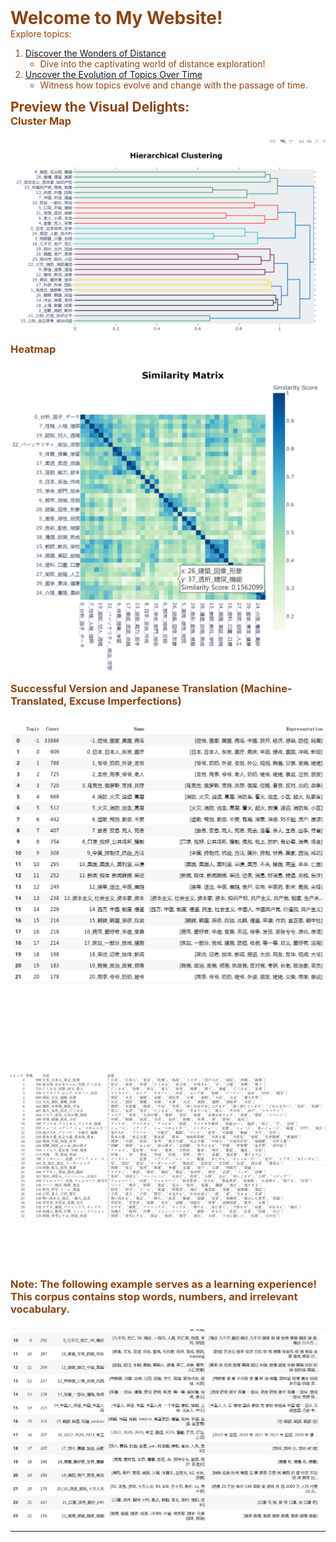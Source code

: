 <style>
  body {
    background-image: url('blue.png');
    background-size: cover;
    background-repeat: no-repeat;
    background-attachment: fixed;
    color: #8B4513;
  }
  
  h1, h2, h3, p {
    max-width: 800px;
    margin: auto;
  }

  img {
    max-width: 100%;
    height: auto;
    display: block;
    margin: auto;
    margin-top: 20px;
  }
</style>


# Welcome to My Website!

Explore topics:

1. [Discover the Wonders of Distance](distancemap.html)
   - Dive into the captivating world of distance exploration!

2. [Uncover the Evolution of Topics Over Time](jikan.html)
   - Witness how topics evolve and change with the passage of time.

## Preview the Visual Delights:

### Cluster Map
![Cluster Map](cluster.png)

### Heatmap
![Heatmap](heatmap.png)

### Successful Version and Japanese Translation (Machine-Translated, Excuse Imperfections)
![Topic Image (English)](topiceng.png) <br><br><br><br><br><br><br>
![Topic Image (Japanese)](topicjap1.png)<br><br><br><br><br>

### Note: The following example serves as a learning experience! This corpus contains stop words, numbers, and irrelevant vocabulary.
![False Example](false.png)


---




